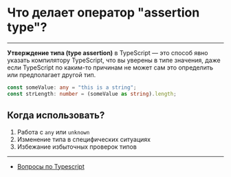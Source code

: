 # Что делает оператор "assertion type"?

---

**Утверждение типа (type assertion)** в TypeScript — это способ явно указать компилятору TypeScript, что вы уверены в типе значения, даже если TypeScript по каким-то причинам не может сам это определить или предполагает другой тип.

```typescript
const someValue: any = "this is a string";
const strLength: number = (someValue as string).length;
```

## Когда использовать?

1. Работа с `any` или `unknown`
2. Изменение типа в специфических ситуациях
3. Избежание избыточных проверок типов

---

- [Вопросы по Typescript](./typeScript.md)
